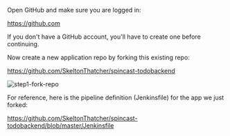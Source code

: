 Open GitHub and make sure you are logged in:

https://github.com

If you don't have a GitHub account, you'll have to create one before continuing.

Now create a new application repo by forking this existing repo:

https://github.com/SkeltonThatcher/spincast-todobackend

![step1-fork-repo](/manuelpais/courses/treating-your-pipeline-as-a-product/02-bootstrap-app-pipeline/assets/step1-fork-repo.png)

For reference, here is the pipeline definition (Jenkinsfile) for the app we just forked: 

https://github.com/SkeltonThatcher/spincast-todobackend/blob/master/Jenkinsfile

